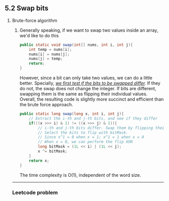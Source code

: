 ## 5.2 Swap bits

1. Brute-force algorithm

   1. Generally speaking, if we want to swap two values inside an array, we'd like to do this

      ```JAVA
      public static void swap(int[] nums, int i, int j){
          int temp = nums[i];
          nums[i] = nums[j];
          nums[j] = temp;
          return;
      }
      ```

      However, since a bit can only take two values, we can do a little better. Specially, *<u>we first test if the bits to be swapped differ</u>.* If they do not, the swap does not change the integer. If bits are different, swapping them is the same as flipping their individual values.
      Overall, the resulting code is slightly more succinct and efficient than the brute force approach.

      ```java
      public static long swap(long x, int i, int j){
          // Extract the i-th and j-th bits, and see if they differ
          if(((x >>> i) & 1) != ((x >>> j) & 1)){
              // i-th and j-th bits differ. Swap them by flipping their values
              // Select the bits to flip with bitMask. 
              // Since x^1 = 0 when x = 1; x^1 = 1 when x = 0
              // When x = 0, we can perform the flip XOR
              long bitMask = (1L << i) | (1L << j);
              x ^= bitMask;
          }
          return x;
      }
      ```

      The time complexity is O(1), independent of the word size.

   

   ***

   ### Leetcode problem

